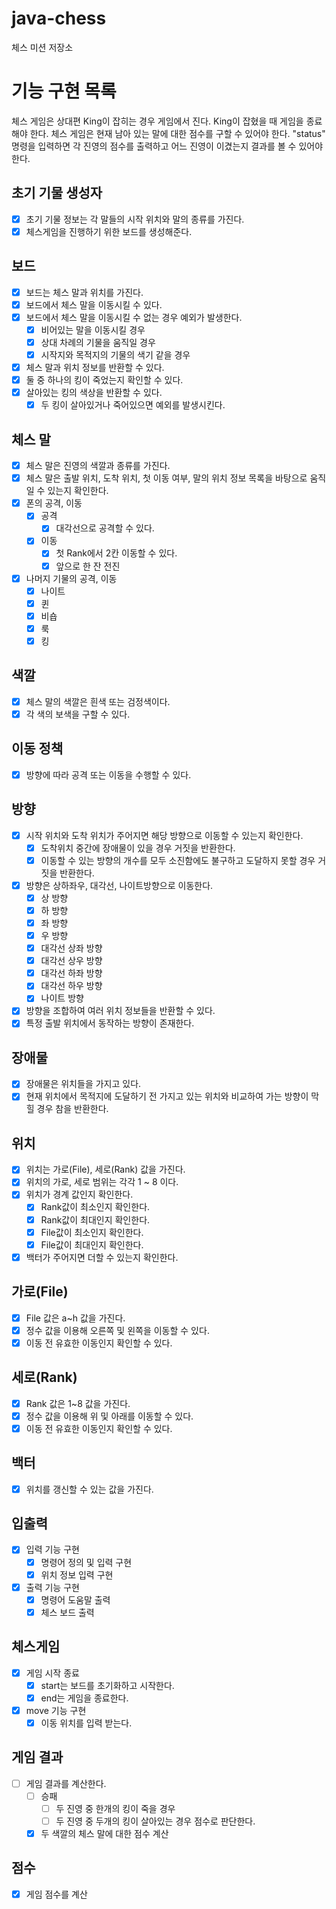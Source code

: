 # java-chess

체스 미션 저장소

# 기능 구현 목록

체스 게임은 상대편 King이 잡히는 경우 게임에서 진다. King이 잡혔을 때 게임을 종료해야 한다.
체스 게임은 현재 남아 있는 말에 대한 점수를 구할 수 있어야 한다.
"status" 명령을 입력하면 각 진영의 점수를 출력하고 어느 진영이 이겼는지 결과를 볼 수 있어야 한다.

## 초기 기물 생성자

- [x] 초기 기물 정보는 각 말들의 시작 위치와 말의 종류를 가진다.
- [x] 체스게임을 진행하기 위한 보드를 생성해준다.

## 보드

- [x] 보드는 체스 말과 위치를 가진다.
- [x] 보드에서 체스 말을 이동시킬 수 있다.
- [x] 보드에서 체스 말을 이동시킬 수 없는 경우 예외가 발생한다.
    - [x] 비어있는 말을 이동시킬 경우
    - [x] 상대 차례의 기물을 움직일 경우
    - [x] 시작지와 목적지의 기물의 색기 같을 경우
- [x] 체스 말과 위치 정보를 반환할 수 있다.
- [x] 둘 중 하나의 킹이 죽었는지 확인할 수 있다.
- [x] 살아있는 킹의 색상을 반환할 수 있다.
    - [x] 두 킹이 살아있거나 죽어있으면 예외를 발생시킨다.

## 체스 말

- [x] 체스 말은 진영의 색깔과 종류를 가진다.
- [x] 체스 말은 출발 위치, 도착 위치, 첫 이동 여부, 말의 위치 정보 목록을 바탕으로 움직일 수 있는지 확인한다.
- [x] 폰의 공격, 이동
    - [x] 공격
        - [x] 대각선으로 공격할 수 있다.
    - [x] 이동
        - [x] 첫 Rank에서 2칸 이동할 수 있다.
        - [x] 앞으로 한 잔 전진
- [x] 나머지 기물의 공격, 이동
    - [x] 나이트
    - [x] 퀸
    - [x] 비숍
    - [x] 룩
    - [x] 킹

## 색깔

- [x] 체스 말의 색깔은 흰색 또는 검정색이다.
- [x] 각 색의 보색을 구할 수 있다.

## 이동 정책

- [x] 방향에 따라 공격 또는 이동을 수행할 수 있다.

## 방향

- [x] 시작 위치와 도착 위치가 주어지면 해당 방향으로 이동할 수 있는지 확인한다.
    - [x] 도착위치 중간에 장애물이 있을 경우 거짓을 반환한다.
    - [x] 이동할 수 있는 방향의 개수를 모두 소진함에도 불구하고 도달하지 못할 경우 거짓을 반환한다.
- [x] 방향은 상하좌우, 대각선, 나이트방향으로 이동한다.
    - [x] 상 방향
    - [x] 하 방향
    - [x] 좌 방향
    - [x] 우 방향
    - [x] 대각선 상좌 방향
    - [x] 대각선 상우 방향
    - [x] 대각선 하좌 방향
    - [x] 대각선 하우 방향
    - [x] 나이트 방향
- [x] 방향을 조합하여 여러 위치 정보들을 반환할 수 있다.
- [x] 특정 출발 위치에서 동작하는 방향이 존재한다.

## 장애물

- [x] 장애물은 위치들을 가지고 있다.
- [x] 현재 위치에서 목적지에 도달하기 전 가지고 있는 위치와 비교하여 가는 방향이 막힐 경우 참을 반환한다.

## 위치

- [x] 위치는 가로(File), 세로(Rank) 값을 가진다.
- [x] 위치의 가로, 세로 범위는 각각 1 ~ 8 이다.
- [x] 위치가 경계 값인지 확인한다.
    - [x] Rank값이 최소인지 확인한다.
    - [x] Rank값이 최대인지 확인한다.
    - [x] File값이 최소인지 확인한다.
    - [x] File값이 최대인지 확인한다.
- [x] 백터가 주어지면 더할 수 있는지 확인한다.

## 가로(File)

- [x] File 값은 a~h 값을 가진다.
- [x] 정수 값을 이용해 오른쪽 및 왼쪽을 이동할 수 있다.
- [x] 이동 전 유효한 이동인지 확인할 수 있다.

## 세로(Rank)

- [x] Rank 값은 1~8 값을 가진다.
- [x] 정수 값을 이용해 위 및 아래를 이동할 수 있다.
- [x] 이동 전 유효한 이동인지 확인할 수 있다.

## 백터

- [x] 위치를 갱신할 수 있는 값을 가진다.

## 입출력

- [x] 입력 기능 구현
    - [x] 명령어 정의 및 입력 구현
    - [x] 위치 정보 입력 구현

- [x] 출력 기능 구현
    - [x] 명령어 도움말 출력
    - [x] 체스 보드 출력

## 체스게임

- [x] 게임 시작 종료
    - [x] start는 보드를 초기화하고 시작한다.
    - [x] end는 게임을 종료한다.
- [x] move 기능 구현
    - [x] 이동 위치를 입력 받는다.

## 게임 결과

- [ ] 게임 결과를 계산한다.
    - [ ] 승패
        - [ ] 두 진영 중 한개의 킹이 죽을 경우
        - [ ] 두 진영 중 두개의 킹이 살아있는 경우 점수로 판단한다.
    - [x] 두 색깔의 체스 말에 대한 점수 계산

## 점수

- [x] 게임 점수를 계산
